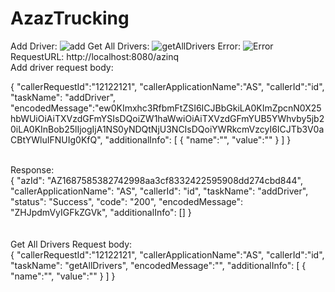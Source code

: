 # AzazTrucking
Add Driver: 
![add](https://github.com/mustafaaliphp/spring-microservice/assets/53540870/1ab175c9-6253-424b-bde6-1e6c5b289f62)
Get All Drivers:
![getAllDrivers](https://github.com/mustafaaliphp/spring-microservice/assets/53540870/a061ff13-e6fd-4b04-8f68-7a3944d07a18)
Error:
![Error](https://github.com/mustafaaliphp/spring-microservice/assets/53540870/88120159-339a-433a-bcf6-8bfb8d91733c)
RequestURL: http://localhost:8080/azinq </br>
Add driver request body:</br>

{
    "callerRequestId":"12122121",
    "callerApplicationName":"AS",
    "callerId":"id",
    "taskName": "addDriver",
    "encodedMessage":"ew0KImxhc3RfbmFtZSI6ICJBbGkiLA0KImZpcnN0X25hbWUiOiAiTXVzdGFmYSIsDQoiZW1haWwiOiAiTXVzdGFmYUB5YWhvby5jb20iLA0KInBob25lIjogIjA1NS0yNDQtNjU3NCIsDQoiYWRkcmVzcyI6ICJTb3V0aCBtYWluIFNUIg0KfQ",
    "additionalInfo": [
        {
            "name":"",
            "value":""
        }
    ]
}

</br>
Response:</br>
{
    "azId": "AZ1687585382742998aa3cf8332422595908dd274cbd844",
    "callerApplicationName": "AS",
    "callerId": "id",
    "taskName": "addDriver",
    "status": "Success",
    "code": "200",
    "encodedMessage": "ZHJpdmVyIGFkZGVk",
    "additionalInfo": []
}
</br>
</br> </br>
Get All Drivers Request body: </br>
{
"callerRequestId":"12122121",
    "callerApplicationName":"AS",
    "callerId":"id",
    "taskName": "getAllDrivers",
    "encodedMessage":"",
    "additionalInfo": [
        {
            "name":"",
            "value":""
        }
    ]
}
</br>
